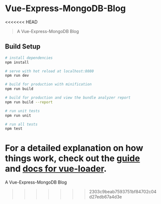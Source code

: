 # Vue-Express-MongoDB-Blog
<<<<<<< HEAD

> A Vue-Express-MongoDB Blog

## Build Setup

``` bash
# install dependencies
npm install

# serve with hot reload at localhost:8080
npm run dev

# build for production with minification
npm run build

# build for production and view the bundle analyzer report
npm run build --report

# run unit tests
npm run unit

# run all tests
npm test
```

For a detailed explanation on how things work, check out the [guide](http://vuejs-templates.github.io/webpack/) and [docs for vue-loader](http://vuejs.github.io/vue-loader).
=======
A Vue-Express-MongoDB Blog
>>>>>>> 2303c9beab7593751bf84702c04d27edb67a4d3e
